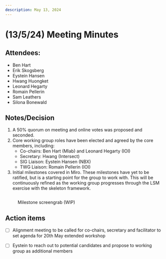 ```yaml
---
description: May 13, 2024
---
```


# (13/5/24) Meeting Minutes

## Attendees:

* Ben Hart
* Erik Skogsberg
* Eystein Hansen
* Hwang Huongket
* Leonard Hegarty
* Romain Pellerin
* Sam Leathers
* Silona Bonewald

## Notes/Decision

1. A 50% quorum on meeting and online votes was proposed and seconded.
2. Core working group roles have been elected and agreed by the core members, including:
   * Co-chairs: Ben Hart (Mlab) and Leonard Hegarty (IOI)
   * Secretary: Hwang (Intersect)
   * SIG Liaison: Eystein Hansen (NBX)
   * TWG Liaison: Romain Pellerin (IOI)
3. Initial milestones covered in Miro. These milestones have yet to be ratified, but is a starting point for the group to work with. This will be continuously refined as the working group progresses through the LSM exercise with the skeleton framework.&#x20;

<figure><img src="https://lh7-us.googleusercontent.com/BkO-hNQ3HdXhAuzrq37zWGlJ6NO55Zgre9PHQs60KpAhbZPjKITtejTQpYVYj9nUtC3wzsZhpVyp05pjH4bS2pmNCgNgxTJ5Eofe23xZMRjFg_i9fKTCng1NdPxe2gMNwuAnCWIri_-eP6uM7mNMoNg" alt=""><figcaption><p>Milestone screengrab (WIP)</p></figcaption></figure>



## Action items

* [ ] Alignment meeting to be called for co-chairs, secretary and facilitator to set agenda for 20th May extended workshop
* [ ] Eystein to reach out to potential candidates and propose to working group as additional members



